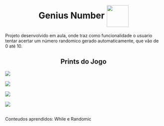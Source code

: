 <h1 align=center>Genius Number <img src="https://user-images.githubusercontent.com/92957629/200956345-02ee7d79-ba48-4425-b45d-fc45699c0ddd.png" align=center width=70px></h1>

<p>Projeto desenvolvido em aula, onde traz como funcionalidade o usuario tentar acertar um número randomico gerado automaticamente, que vão de 0 até 10.</p>

<h2 align=center>Prints do Jogo</h2>
<img src="https://user-images.githubusercontent.com/92957629/200957824-4e158dd4-7cee-4b8e-9220-468ceb082db3.jpeg" align=center>
<br>
<br>
<img src="https://user-images.githubusercontent.com/92957629/200957954-002201fd-38ba-46db-8bd0-636a745cb865.jpeg" align=center>
<br>
<br>
<img src="https://user-images.githubusercontent.com/92957629/200958082-59e3dae0-b1e1-46bf-8d0c-c7142da54079.jpeg" align=center>
<br>
<br>
<img src="https://user-images.githubusercontent.com/92957629/200958135-76be20f9-cc36-4033-8220-1328af075cf7.jpeg" align=center>
<br>
<br>

<p> Conteudos aprendidos: While e Randomic
